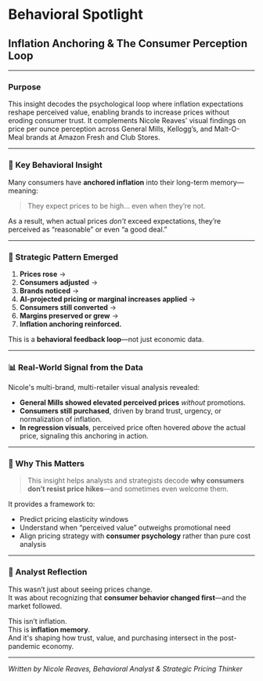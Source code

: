 # Behavioral Spotlight  
## Inflation Anchoring & The Consumer Perception Loop

---

### Purpose  
This insight decodes the psychological loop where inflation expectations reshape perceived value, enabling brands to increase prices without eroding consumer trust. It complements Nicole Reaves' visual findings on price per ounce perception across General Mills, Kellogg’s, and Malt-O-Meal brands at Amazon Fresh and Club Stores.

---

### 📌 Key Behavioral Insight

Many consumers have **anchored inflation** into their long-term memory—meaning:

> They expect prices to be high… even when they’re not.

As a result, when actual prices *don’t* exceed expectations, they’re perceived as “reasonable” or even “a good deal.”

---

### 🔁 Strategic Pattern Emerged

1. **Prices rose** →  
2. **Consumers adjusted** →  
3. **Brands noticed** →  
4. **AI-projected pricing or marginal increases applied** →  
5. **Consumers still converted** →  
6. **Margins preserved or grew** →  
7. **Inflation anchoring reinforced.**

This is a **behavioral feedback loop**—not just economic data.

---

### 📊 Real-World Signal from the Data

Nicole's multi-brand, multi-retailer visual analysis revealed:

- **General Mills showed elevated perceived prices** *without* promotions.
- **Consumers still purchased**, driven by brand trust, urgency, or normalization of inflation.
- **In regression visuals**, perceived price often hovered *above* the actual price, signaling this anchoring in action.

---

### 🧠 Why This Matters

> This insight helps analysts and strategists decode **why consumers don’t resist price hikes**—and sometimes even welcome them.

It provides a framework to:

- Predict pricing elasticity windows  
- Understand when “perceived value” outweighs promotional need  
- Align pricing strategy with **consumer psychology** rather than pure cost analysis

---

### 🔎 Analyst Reflection

This wasn’t just about seeing prices change.  
It was about recognizing that **consumer behavior changed first**—and the market followed.

This isn’t inflation.  
This is **inflation memory**.  
And it's shaping how trust, value, and purchasing intersect in the post-pandemic economy.

---

*Written by Nicole Reaves, Behavioral Analyst & Strategic Pricing Thinker*  
